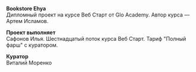 **Bookstore Ehya**\
Дипломный проект на курсе Веб Старт от Glo Academy. Автор курса — Артем Исламов.

**Проект выполняет**\
Сафонов Илья. Шестнадцатый поток курса Веб Старт. Тариф "Полный фарш" с куратором.

**Куратор**\
Виталий Моренко
